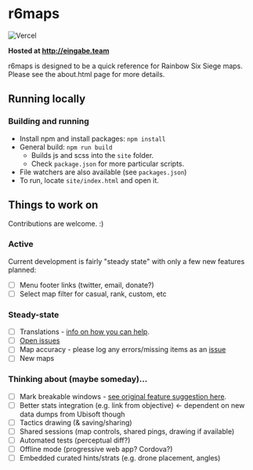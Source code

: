 # r6maps
![Vercel](https://vercelbadge.vercel.app/api/eingabe-team/r6maps)

**Hosted at http://eingabe.team**

r6maps is designed to be a quick reference for Rainbow Six Siege maps. Please see the about.html page for more details.

## Running locally

### Building and running
- Install npm and install packages: `npm install`
- General build: `npm run build`
    + Builds js and scss into the `site` folder.
    + Check `package.json` for more particular scripts.
- File watchers are also available (see `packages.json`)
- To run, locate `site/index.html` and open it.

## Things to work on
Contributions are welcome. :)

### Active
Current development is fairly "steady state" with only a few new features planned:
- [ ] Menu footer links (twitter, email, donate?)
- [ ] Select map filter for casual, rank, custom, etc

### Steady-state
- [ ] Translations - [info on how you can help](https://eingabe-team.github.io/r6maps/about/translations-help.html).
- [ ] [Open issues](https://github.com/eingabe-team/r6maps/issues)
- [ ] Map accuracy - please log any errors/missing items as an [issue](https://github.com/eingabe-team/r6maps/issues)
- [ ] New maps

### Thinking about (maybe someday)...
- [ ] Mark breakable windows - [see original feature suggestion here](https://github.com/capajon/r6maps/issues/89).
- [ ] Better stats integration (e.g. link from objective) <- dependent on new data dumps from Ubisoft though
- [ ] Tactics drawing (& saving/sharing)
- [ ] Shared sessions (map controls, shared pings, drawing if available)
- [ ] Automated tests (perceptual diff?)
- [ ] Offline mode (progressive web app? Cordova?)
- [ ] Embedded curated hints/strats (e.g. drone placement, angles)
